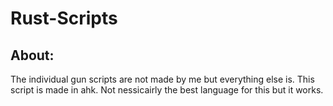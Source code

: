 # Rust-Scripts
About:
--------
The individual gun scripts are not made by me but everything else is.
This script is made in ahk.
Not nessicairly the best language for this but it works.
